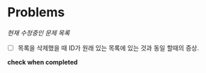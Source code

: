 # Problems

*현재 수정중인 문제 목록*  
- [ ] 목록을 삭제했을 때 ID가 원래 있는 목록에 있는 것과 동일 할때의 증상.

**check when completed**